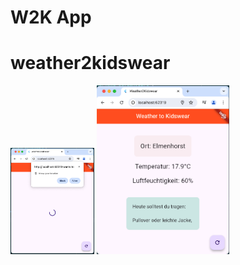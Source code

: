 # W2K App

# weather2kidswear

<img  src="assets/images/Geolocation.png"  alt="Geolocation"  height="170">  <img  src="assets/images/Home.png"  alt="Home Screen"  height="270"> 